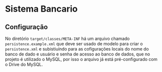 # Sistema Bancario


## Configuração
No  diretório `target/classes/META-INF` há um arquivo chamado `persistence.example.xml` que deve ser usado de modelo para criar o `persistence.xml` e subistiuíndo para as cofigurações locais do nome do banco de dado e usuário e senha de acesso ao banco de dados, que no projeto é utilizado o MySQL, por isso o arquivo já está pré-configurado com o Drive do MySQL.